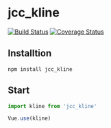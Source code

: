 # jcc_kline

[![Build Status](https://travis-ci.com/JCCDex/jcc_kline.svg?branch=master)](https://travis-ci.com/JCCDex/jcc_kline)
[![Coverage Status](https://coveralls.io/repos/github/JCCDex/jcc_kline/badge.svg)](https://coveralls.io/github/JCCDex/jcc_kline)

## Installtion

```shell
npm install jcc_kline
```
## Start
``` javascript
import kline from 'jcc_kline'

Vue.use(kline)

```


